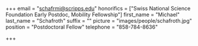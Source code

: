 +++
email = "schafrmi@scripps.edu"
honorifics = ["Swiss National Science Foundation Early Postdoc, Mobility Fellowship"]
first_name = "Michael"
last_name = "Schafroth"
suffix = ""
picture = "images/people/schafroth.jpg"
position = "Postdoctoral Fellow"
telephone = "858-784-8636"

+++

